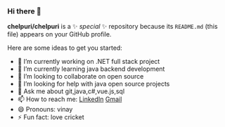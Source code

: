 ### Hi there 👋

**chelpuri/chelpuri** is a ✨ _special_ ✨ repository because its `README.md` (this file) appears on your GitHub profile.

Here are some ideas to get you started:

- 🔭 I’m currently working on .NET full stack project
- 🌱 I’m currently learning java backend development
- 👯 I’m looking to collaborate on open source
- 🤔 I’m looking for help with java open source projects
- 💬 Ask me about git,java,c#,vue.js,sql
- 📫 How to reach me: [LinkedIn](www.linkedin.com/in/vinay-kumar3757) [Gmail](vinay21031998@gmail.com)
- 😄 Pronouns: vinay
- ⚡ Fun fact: love cricket

